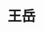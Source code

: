 ---
title: 王岳
graduate_time: 2022
position: 硕士
photo: "/url_test/alumnus/wangyue/photo.jpg"
place: 5
career: 北京大学深圳研究院读博
---